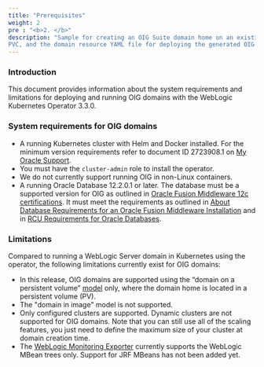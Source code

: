 ```yaml
---
title: "Prerequisites"
weight: 2
pre : "<b>2. </b>"
description: "Sample for creating an OIG Suite domain home on an existing PV or
PVC, and the domain resource YAML file for deploying the generated OIG domain."
---
```


### Introduction

This document provides information about the system requirements and limitations for deploying and running OIG domains with the WebLogic Kubernetes Operator 3.3.0.

### System requirements for OIG domains

* A running Kubernetes cluster with Helm and Docker installed. For the minimum version requirements refer to document ID 2723908.1 on [My Oracle Support](https://support.oracle.com).
* You must have the `cluster-admin` role to install the operator.
* We do not currently support running OIG in non-Linux containers.
* A running Oracle Database 12.2.0.1 or later. The database must be a supported version for OIG as outlined in [Oracle Fusion Middleware 12c certifications](https://www.oracle.com/technetwork/middleware/fmw-122140-certmatrix-5763476.xlsx). It must meet the requirements as outlined in [About Database Requirements for an Oracle Fusion Middleware Installation](http://www.oracle.com/pls/topic/lookup?ctx=fmw122140&id=GUID-4D3068C8-6686-490A-9C3C-E6D2A435F20A) and in [RCU Requirements for Oracle Databases](http://www.oracle.com/pls/topic/lookup?ctx=fmw122140&id=GUID-35B584F3-6F42-4CA5-9BBB-116E447DAB83).

### Limitations

Compared to running a WebLogic Server domain in Kubernetes using the operator, the following limitations currently exist for OIG domains:

* In this release, OIG domains are supported using the “domain on a persistent volume”
[model](https://oracle.github.io/weblogic-kubernetes-operator/userguide/managing-domains/choosing-a-model/) only, where the domain home is located in a persistent volume (PV).
* The "domain in image" model is not supported.
* Only configured clusters are supported.  Dynamic clusters are not supported for OIG domains.  Note that you can still use all of the scaling features, you just need to define the maximum size of your  cluster at domain creation time.
* The [WebLogic Monitoring Exporter](https://github.com/oracle/weblogic-monitoring-exporter) currently supports the WebLogic MBean trees only.  Support for JRF MBeans has not been added yet.


